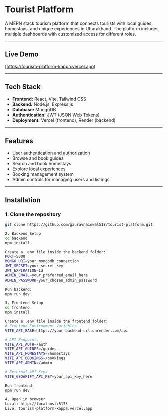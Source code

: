 # Tourist Platform  

A MERN stack tourism platform that connects tourists with local guides, homestays, and unique experiences in Uttarakhand. The platform includes multiple dashboards with customized access for different roles.  

---

## Live Demo  
 [https://tourism-platform-kappa.vercel.app)  

---

## Tech Stack  
- **Frontend:** React, Vite, Tailwind CSS  
- **Backend:** Node.js, Express.js  
- **Database:** MongoDB  
- **Authentication:** JWT (JSON Web Tokens)  
- **Deployment:** Vercel (frontend), Render (backend)  

---

## Features  
- User authentication and authorization  
- Browse and book guides  
- Search and book homestays  
- Explore local experiences  
- Booking management system  
- Admin controls for managing users and listings  

---

## Installation  

### 1. Clone the repository  
```bash
git clone https://github.com/gauravnainwal518/tourist-platform.git

2. Backend Setup
cd backend
npm install

Create a .env file inside the backend folder:
PORT=5000
MONGO_URI=your_mongodb_connection
JWT_SECRET=your_secret_key
JWT_EXPIRATION=1d
ADMIN_EMAIL=your_preferred_email_here
ADMIN_PASSWORD=your_chosen_admin_password

Run backend:
npm run dev

3. Frontend Setup
cd frontend
npm install

Create a .env file inside the frontend folder:
# Frontend Environment Variables
VITE_API_BASE=https://your-backend-url.onrender.com/api

# API Endpoints
VITE_API_AUTH=/auth
VITE_API_GUIDES=/guides
VITE_API_HOMESTAYS=/homestays
VITE_API_BOOKINGS=/bookings
VITE_API_ADMIN=/admin

# External API Keys
VITE_GEOAPIFY_API_KEY=your_api_key_here

Run frontend:
npm run dev

4. Open in browser
Local: http://localhost:5173
Live: tourism-platform-kappa.vercel.app


